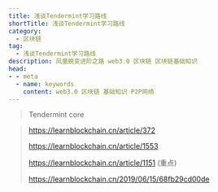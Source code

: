 ```yaml
---
title: 浅谈Tendermint学习路线
shortTitle: 浅谈Tendermint学习路线
category:
  - 区块链
tag:
  - 浅谈Tendermint学习路线
description: 凤凰蜕变进阶之路 web3.0 区块链 区块链基础知识  
head:
- - meta
  - name: keywords
    content: web3.0 区块链 基础知识 P2P网络 
---
```

> Tendermint core

> https://learnblockchain.cn/article/372
>
> https://learnblockchain.cn/article/1553
>
> https://learnblockchain.cn/article/1151 (重点)
>
> https://learnblockchain.cn/2019/06/15/68fb29cd00de